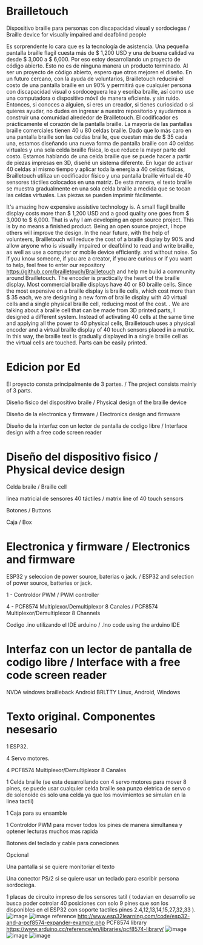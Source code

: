 
# Brailletouch
  Dispositivo braille para personas con discapacidad visual y sordociegas / Braille device for visually impaired and deafblind people

Es sorprendente lo cara que es la tecnología de asistencia. Una pequeña pantalla braille flagil cuesta más de $ 1,200 USD y una de buena calidad va desde $ 3,000 a $ 6,000. Por eso estoy desarrollando un proyecto de código abierto. Esto no es de ninguna manera un producto terminado. Al ser un proyecto de código abierto, espero que otros mejoren el diseño. En un futuro cercano, con la ayuda de voluntarios, Brailletouch reducirá el costo de una pantalla braille en un 90% y permitirá que cualquier persona con discapacidad visual o sordoceguera lea y escriba braille, así como use una computadora o dispositivo móvil de manera eficiente. y sin ruido. Entonces, si conoces a alguien, si eres un creador, si tienes curiosidad o si quieres ayudar, no dudes en ingresar a nuestro repositorio y ayudarmos a construir una comunidad alrededor de Brailletouch.
El codificador es prácticamente el corazón de la pantalla braille. La mayoría de las pantallas braille comerciales tienen 40 u 80 celdas braille. Dado que lo más caro en una pantalla braille son las celdas braille, que cuestan más de $ 35 cada una, estamos diseñando una nueva forma de pantalla braille con 40 celdas virtuales y una sola celda braille física, lo que reduce la mayor parte del costo. Estamos hablando de una celda braille que se puede hacer a partir de piezas impresas en 3D, diseñé un sistema diferente. En lugar de activar 40 celdas al mismo tiempo y aplicar toda la energía a 40 celdas físicas, Brailletouch utiliza un codificador físico y una pantalla braille virtual de 40 sensores táctiles colocados en una matriz. De esta manera, el texto braille se muestra gradualmente en una sola celda braille a medida que se tocan las celdas virtuales. Las piezas se pueden imprimir fácilmente.

It's amazing how expensive assistive technology is. A small flagil braille display costs more than $ 1,200 USD and a good quality one goes from $ 3,000 to $ 6,000. That is why I am developing an open source project. This is by no means a finished product. Being an open source project, I hope others will improve the design. In the near future, with the help of volunteers, Brailletouch will reduce the cost of a braille display by 90% and allow anyone who is visually impaired or deafblind to read and write braille, as well as use a computer or mobile device efficiently. and without noise. So if you know someone, if you are a creator, if you are curious or if you want to help, feel free to enter our repository https://github.com/brailletouch/Brailletouch and help me build a community around Brailletouch.
The encoder is practically the heart of the braille display. Most commercial braille displays have 40 or 80 braille cells. Since the most expensive on a braille display is braille cells, which cost more than $ 35 each, we are designing a new form of braille display with 40 virtual cells and a single physical braille cell, reducing most of the cost. . We are talking about a braille cell that can be made from 3D printed parts, I designed a different system. Instead of activating 40 cells at the same time and applying all the power to 40 physical cells, Brailletouch uses a physical encoder and a virtual braille display of 40 touch sensors placed in a matrix. In this way, the braille text is gradually displayed in a single braille cell as the virtual cells are touched. Parts can be easily printed.

# Edicion por Ed
  El proyecto consta principalmente de 3 partes. / The project consists mainly of 3 parts.
  
  Diseño fisico del dispositivo braile / Physical design of the braille device
  
  Diseño de la electronica y firmware / Electronics design and firmware
 
  Diseño de la interfaz con un lector de pantalla de codigo libre / Interface design with a free code screen reader
 
# Diseño del dispositivo fisico / Physical device design



  Celda braile / Braille cell
  

  
  linea matricial de sensores 40 táctiles / matrix line of 40 touch sensors
  
  Botones / Buttons
  
  Caja / Box

# Electronica y firmware / Electronics and firmware
  ESP32 y seleccion de power source, baterias o jack. / ESP32 and selection of power source, batteries or jack.
  
1 - Controldor  PWM / PWM controller
  
4 - PCF8574 Multiplexor/Demultiplexor 8 Canales / PCF8574 Multiplexor/Demultiplexor 8 Channels
  
  Codigo .ino utilizando el IDE arduino / .Ino code using the arduino IDE
  
# Interfaz con un lector de pantalla de codigo libre / Interface with a free code screen reader
  NVDA             windows
  brailleback      Android
  BRLTTY           Linux, Android, Windows
  
  
# Texto original. Componentes nesesario

1  ESP32.

4 Servo motores.

4  PCF8574 Multiplexor/Demultiplexor 8 Canales 

1 Celda braille  (se esta desarrollando con 4 servo motores para mover 8 pines, se puede usar cualquier celda braille sea punzo eletrica de servo o de solenoide es solo una celda ya que los movimientos se simulan en la linea tactil)

1 Caja para su ensamble

1 Controldor  PWM para mover todos los pines de manera simultanea y optener lecturas muchos mas rapida

Botones del teclado y cable para coneciones

Opcional

Una pantalla si se quiere monitoriar el texto

Una conector PS/2 si se quiere usar un teclado para escribir  persona sordociega. 


1 placas de circuito impreso de los sensores tatil ( todavian en desarrollo se busca poder cotrolar 40 posiciones con solo 9 pines que son los disponibles en el ESP32 con soporte tactiles pines 2.4,12,13,14,15,27,32,33 ).
![image](https://user-images.githubusercontent.com/9951014/143519725-5d493c91-513b-4640-ae0b-aba3ea0b435c.png)
![image](https://github.com/discapacidad5/brailletouch/blob/main/esp32-pca9685-hookup.jpg)
reference http://www.esp32learning.com/code/esp32-and-a-pcf8574-expander-example.php
PCF8574 library https://www.arduino.cc/reference/en/libraries/pcf8574-library/
![image](https://github.com/discapacidad5/brailletouch/blob/main/modulo-expansor-io-pcf8574.jpg)
![image](https://github.com/discapacidad5/brailletouch/blob/main/paltalla%20braille%201.png)
![image](https://github.com/discapacidad5/brailletouch/blob/main/paltalla%20braille%20celda%20braile.png)


